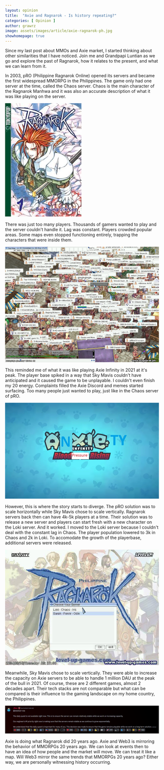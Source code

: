 ```yaml
---
layout: opinion
title:  "Axie and Ragnarok - Is history repeating?"
categories: [ Opinion ]
author: grawrz
image: assets/images/article/axie-ragnarok-ph.jpg
showhomepage: true
---
```


Since my last post about MMOs and Axie market, I started thinking about other similarities that I have noticed. Join me and Grandpapi Luntian as we go and explore the past of Ragnarok, how it relates to the present, and what we can learn from it.

In 2003, pRO (Philippine Ragnarok Online) opened its servers and became the first widespread MMORPG in the Philippines. The game only had one server at the time, called the Chaos server. Chaos is the main character of the Ragnarok Manhwa and it was also an accurate description of what it was like playing on the server.

![chaos-manhwa](/assets/images/article/chaos-ragnarok.jpg 'Chaos on the cover of the Ragnarok Manhwa - credit to wikipedia')

There was just too many players. Thousands of gamers wanted to play and the server couldn't handle it. Lag was constant. Players crowded popular areas. Some maps even stopped functioning entirely, trapping the characters that were inside them.

![Prontera full of shops](/assets/images/article/prontera.jpg 'Prontera - credit to kimmania.wordpress.com')

This reminded me of what it was like playing Axie Infinity in 2021 at it's peak. The player base spiked in a way that Sky Mavis couldn't have anticipated and it caused the game to be unplayable. I couldn't even finish my 20 energy. Complaints filled the Axie Discord and memes started surfacing. Too many people just wanted to play, just like in the Chaos server of pRO.

![Anxiety Infinity](/assets/images/article/anxiety-infinity.webp 'bloodpressure rising - credit to https://www.reddit.com/r/AxieInfinity/comments/okphiv/pretty_much_accurate/')

However, this is where the story starts to diverge. The pRO solution was to scale horizontally while Sky Mavis chose to scale vertically. Ragnarok servers back then can have 4k-5k players at a time. Their solution was to release a new server and players can start fresh with a new character on the Loki server. And it worked. I moved to the Loki server because I couldn't deal with the constant lag in Chaos. The player population lowered to 3k in Chaos and 2k in Loki. To accomodate the growth of the playerbase, additional servers were released.

![pRO servers](/assets/images/article/pro-server-select.jpg 'pRO server select - credit to https://www.facebook.com/RagnaNC/photos/a.144476868915890/667468113283427')

Meanwhile, Sky Mavis chose to scale vertically. They were able to increase the capacity on Axie servers to be able to handle 1 million DAU at the peak of the bull in 2021. Of course, these are 2 different games, almost 2 decades apart. Their tech stacks are not comparable but what can be compared is their influence to the gaming landscape on my home country, the Philippines. 

![Jihoz announcement](/assets/images/article/jihoz-announcement-july-2021.png 'Jihoz announcement about increasing capacity in June 2021')

Axie is doing what Ragnarok did 20 years ago. Axie and Web3 is mirroring the behavior of MMORPGs 20 years ago. We can look at events then to have an idea of how people and the market will move. We can treat it like a map. Will Web3 mirror the same trends that MMORPGs 20 years ago? Either way, we are personally witnessing history occurring.